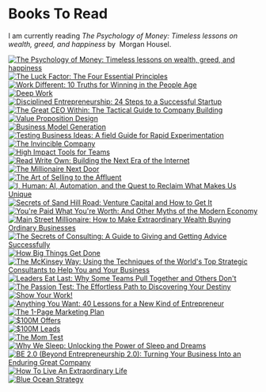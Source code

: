 # Books To Read

I am currently reading *The Psychology of Money: Timeless lessons on wealth, greed, and happiness* by  Morgan Housel.

<div class="mx-auto mt-8 grid grid-cols-1 md:grid-cols-2">
  <div class="my-2 mx-2 p-2 flex flex-col gap-2 rounded border-[#a5a5a5] max-w-45">    <div class="border-[1px]"><a href="" class="hover:underline">      <img src="https://m.media-amazon.com/images/I/71GldFpT74L._SL1500_.jpg" alt="The Psychology of Money: Timeless lessons on wealth, greed, and happiness" class="object-cover hover:drop-shadow-lg" />      </a>    </div>  </div>
  <div class="my-2 mx-2 p-2 flex flex-col gap-2 rounded border-[#a5a5a5] max-w-45">    <div class="border-[1px]"><a href="" class="hover:underline">      <img src="https://m.media-amazon.com/images/I/51p4ZvoCz-L.jpg" alt="The Luck Factor: The Four Essential Principles" class="object-cover hover:drop-shadow-lg" />      </a>    </div>  </div>
  <div class="my-2 mx-2 p-2 flex flex-col gap-2 rounded border-[#a5a5a5] max-w-45">    <div class="border-[1px]"><a href="" class="hover:underline">      <img src="https://m.media-amazon.com/images/I/61IVPUGbpzL._SL1500_.jpg" alt="Work Different: 10 Truths for Winning in the People Age" class="object-cover hover:drop-shadow-lg" />      </a>    </div>  </div>
  <div class="my-2 mx-2 p-2 flex flex-col gap-2 rounded border-[#a5a5a5] max-w-45">    <div class="border-[1px]"><a href="" class="hover:underline">      <img src="https://m.media-amazon.com/images/I/71nr94F1kOL._SL1500_.jpg" alt="Deep Work" class="object-cover hover:drop-shadow-lg" />      </a>    </div>  </div>
  <div class="my-2 mx-2 p-2 flex flex-col gap-2 rounded border-[#a5a5a5] max-w-45">    <div class="border-[1px]"><a href="" class="hover:underline">      <img src="https://m.media-amazon.com/images/I/41uBjDJsAAL._SX342_SY445_.jpg" alt="Disciplined Entrepreneurship: 24 Steps to a Successful Startup" class="object-cover hover:drop-shadow-lg" />      </a>    </div>  </div>
  <div class="my-2 mx-2 p-2 flex flex-col gap-2 rounded border-[#a5a5a5] max-w-45">    <div class="border-[1px]"><a href="" class="hover:underline">      <img src="https://m.media-amazon.com/images/I/61K+LNADrLL._SL1360_.jpg" alt="The Great CEO Within: The Tactical Guide to Company Building" class="object-cover hover:drop-shadow-lg" />      </a>    </div>  </div>
  <div class="my-2 mx-2 p-2 flex flex-col gap-2 rounded border-[#a5a5a5] max-w-45">    <div class="border-[1px]"><a href="" class="hover:underline">      <img src="https://m.media-amazon.com/images/I/81MOhLzbF1L._SL1500_.jpg" alt="Value Proposition Design" class="object-cover hover:drop-shadow-lg" />      </a>    </div>  </div>
  <div class="my-2 mx-2 p-2 flex flex-col gap-2 rounded border-[#a5a5a5] max-w-45">    <div class="border-[1px]"><a href="" class="hover:underline">      <img src="https://m.media-amazon.com/images/I/71erqUGX3cL._SL1425_.jpg" alt="Business Model Generation" class="object-cover hover:drop-shadow-lg" />      </a>    </div>  </div>
  <div class="my-2 mx-2 p-2 flex flex-col gap-2 rounded border-[#a5a5a5] max-w-45">    <div class="border-[1px]"><a href="" class="hover:underline">      <img src="https://m.media-amazon.com/images/I/81YG0Bpw3mL._SL1500_.jpg" alt="Testing Business Ideas: A field Guide for Rapid Experimentation" class="object-cover hover:drop-shadow-lg" />      </a>    </div>  </div>
  <div class="my-2 mx-2 p-2 flex flex-col gap-2 rounded border-[#a5a5a5] max-w-45">    <div class="border-[1px]"><a href="" class="hover:underline">      <img src="https://m.media-amazon.com/images/I/818bmb2pRxL._SL1500_.jpg" alt="The Invincible Company" class="object-cover hover:drop-shadow-lg" />      </a>    </div>  </div>
  <div class="my-2 mx-2 p-2 flex flex-col gap-2 rounded border-[#a5a5a5] max-w-45">    <div class="border-[1px]"><a href="" class="hover:underline">      <img src="https://m.media-amazon.com/images/I/81tCM1vj9nL._SL1500_.jpg" alt="High Impact Tools for Teams" class="object-cover hover:drop-shadow-lg" />      </a>    </div>  </div>
  <div class="my-2 mx-2 p-2 flex flex-col gap-2 rounded border-[#a5a5a5] max-w-45">    <div class="border-[1px]"><a href="" class="hover:underline">      <img src="https://m.media-amazon.com/images/I/716FETbKOZL._SL1500_.jpg" alt="Read Write Own: Building the Next Era of the Internet" class="object-cover hover:drop-shadow-lg" />      </a>    </div>  </div>
  <div class="my-2 mx-2 p-2 flex flex-col gap-2 rounded border-[#a5a5a5] max-w-45">    <div class="border-[1px]"><a href="" class="hover:underline">      <img src="https://m.media-amazon.com/images/I/81L9R4t40OL._SL1500_.jpg" alt="The Millionaire Next Door" class="object-cover hover:drop-shadow-lg" />      </a>    </div>  </div>
  <div class="my-2 mx-2 p-2 flex flex-col gap-2 rounded border-[#a5a5a5] max-w-45">    <div class="border-[1px]"><a href="" class="hover:underline">      <img src="https://m.media-amazon.com/images/I/61ZxQCFoa5L._SL1360_.jpg" alt="The Art of Selling to the Affluent" class="object-cover hover:drop-shadow-lg" />      </a>    </div>  </div>
  <div class="my-2 mx-2 p-2 flex flex-col gap-2 rounded border-[#a5a5a5] max-w-45">    <div class="border-[1px]"><a href="" class="hover:underline">      <img src="https://m.media-amazon.com/images/I/81O3zJAUSNS._SY466_.jpg" alt="I, Human: AI, Automation, and the Quest to Reclaim What Makes Us Unique" class="object-cover hover:drop-shadow-lg" />      </a>    </div>  </div>
  <div class="my-2 mx-2 p-2 flex flex-col gap-2 rounded border-[#a5a5a5] max-w-45">    <div class="border-[1px]"><a href="" class="hover:underline">      <img src="https://m.media-amazon.com/images/I/712E5y5-5nL._SL1500_.jpg" alt="Secrets of Sand Hill Road: Venture Capital and How to Get It" class="object-cover hover:drop-shadow-lg" />      </a>    </div>  </div>
  <div class="my-2 mx-2 p-2 flex flex-col gap-2 rounded border-[#a5a5a5] max-w-45">    <div class="border-[1px]"><a href="" class="hover:underline">      <img src="https://m.media-amazon.com/images/I/51EtqbhQGzL._SL1000_.jpg" alt="You're Paid What You're Worth: And Other Myths of the Modern Economy" class="object-cover hover:drop-shadow-lg" />      </a>    </div>  </div>
  <div class="my-2 mx-2 p-2 flex flex-col gap-2 rounded border-[#a5a5a5] max-w-45">    <div class="border-[1px]"><a href="" class="hover:underline">      <img src="https://m.media-amazon.com/images/I/71YN2NaJQ1L._SL1500_.jpg" alt="Main Street Millionaire: How to Make Extraordinary Wealth Buying Ordinary Businesses" class="object-cover hover:drop-shadow-lg" />      </a>    </div>  </div>
  <div class="my-2 mx-2 p-2 flex flex-col gap-2 rounded border-[#a5a5a5] max-w-45">    <div class="border-[1px]"><a href="" class="hover:underline">      <img src="https://m.media-amazon.com/images/I/51F18C7N1AL.jpg" alt="The Secrets of Consulting: A Guide to Giving and Getting Advice Successfully" class="object-cover hover:drop-shadow-lg" />      </a>    </div>  </div>
  <div class="my-2 mx-2 p-2 flex flex-col gap-2 rounded border-[#a5a5a5] max-w-45">    <div class="border-[1px]"><a href="" class="hover:underline">      <img src="https://m.media-amazon.com/images/I/81R2kJoLgCL._SL1500_.jpg" alt="How Big Things Get Done" class="object-cover hover:drop-shadow-lg" />      </a>    </div>  </div>
  <div class="my-2 mx-2 p-2 flex flex-col gap-2 rounded border-[#a5a5a5] max-w-45">    <div class="border-[1px]"><a href="" class="hover:underline">      <img src="https://m.media-amazon.com/images/I/717uhZ0DdrL._SL1360_.jpg" alt="The McKinsey Way: Using the Techniques of the World's Top Strategic Consultants to Help You and Your Business" class="object-cover hover:drop-shadow-lg" />      </a>    </div>  </div>
  <div class="my-2 mx-2 p-2 flex flex-col gap-2 rounded border-[#a5a5a5] max-w-45">    <div class="border-[1px]"><a href="" class="hover:underline">      <img src="https://m.media-amazon.com/images/I/71WBGWgi8iL._SL1500_.jpg" alt="Leaders Eat Last: Why Some Teams Pull Together and Others Don't" class="object-cover hover:drop-shadow-lg" />      </a>    </div>  </div>
  <div class="my-2 mx-2 p-2 flex flex-col gap-2 rounded border-[#a5a5a5] max-w-45">    <div class="border-[1px]"><a href="" class="hover:underline">      <img src="https://m.media-amazon.com/images/I/51TJlzyMtyL.jpg" alt="The Passion Test: The Effortless Path to Discovering Your Destiny" class="object-cover hover:drop-shadow-lg" />      </a>    </div>  </div>
  <div class="my-2 mx-2 p-2 flex flex-col gap-2 rounded border-[#a5a5a5] max-w-45">    <div class="border-[1px]"><a href="" class="hover:underline">      <img src="https://m.media-amazon.com/images/I/615i7JSSShL._SL1400_.jpg" alt="Show Your Work!" class="object-cover hover:drop-shadow-lg" />      </a>    </div>  </div>
  <div class="my-2 mx-2 p-2 flex flex-col gap-2 rounded border-[#a5a5a5] max-w-45">    <div class="border-[1px]"><a href="" class="hover:underline">      <img src="https://m.media-amazon.com/images/I/61P+7owVcML._SL1200_.jpg" alt="Anything You Want: 40 Lessons for a New Kind of Entrepreneur" class="object-cover hover:drop-shadow-lg" />      </a>    </div>  </div>
  <div class="my-2 mx-2 p-2 flex flex-col gap-2 rounded border-[#a5a5a5] max-w-45">    <div class="border-[1px]"><a href="" class="hover:underline">      <img src="https://m.media-amazon.com/images/I/81eK9mA9bhL._SL1500_.jpg" alt="The 1-Page Marketing Plan" class="object-cover hover:drop-shadow-lg" />      </a>    </div>  </div>
  <div class="my-2 mx-2 p-2 flex flex-col gap-2 rounded border-[#a5a5a5] max-w-45">    <div class="border-[1px]"><a href="" class="hover:underline">      <img src="" alt="$100M Offers" class="object-cover hover:drop-shadow-lg" />      </a>    </div>  </div>
  <div class="my-2 mx-2 p-2 flex flex-col gap-2 rounded border-[#a5a5a5] max-w-45">    <div class="border-[1px]"><a href="" class="hover:underline">      <img src="https://m.media-amazon.com/images/I/61MLePYqpNL._SL1500_.jpg" alt="$100M Leads" class="object-cover hover:drop-shadow-lg" />      </a>    </div>  </div>
  <div class="my-2 mx-2 p-2 flex flex-col gap-2 rounded border-[#a5a5a5] max-w-45">    <div class="border-[1px]"><a href="" class="hover:underline">      <img src="https://m.media-amazon.com/images/I/71HN4NPDhhL._SL1500_.jpg" alt="The Mom Test" class="object-cover hover:drop-shadow-lg" />      </a>    </div>  </div>
  <div class="my-2 mx-2 p-2 flex flex-col gap-2 rounded border-[#a5a5a5] max-w-45">    <div class="border-[1px]"><a href="" class="hover:underline">      <img src="https://m.media-amazon.com/images/I/71PtyHIMD0L._SL1500_.jpg" alt="Why We Sleep: Unlocking the Power of Sleep and Dreams" class="object-cover hover:drop-shadow-lg" />      </a>    </div>  </div>
  <div class="my-2 mx-2 p-2 flex flex-col gap-2 rounded border-[#a5a5a5] max-w-45">    <div class="border-[1px]"><a href="" class="hover:underline">      <img src="https://m.media-amazon.com/images/I/61mWoNfofOL._SL1500_.jpg" alt="BE 2.0 (Beyond Entrepreneurship 2.0): Turning Your Business Into an Enduring Great Company" class="object-cover hover:drop-shadow-lg" />      </a>    </div>  </div>
  <div class="my-2 mx-2 p-2 flex flex-col gap-2 rounded border-[#a5a5a5] max-w-45">    <div class="border-[1px]"><a href="" class="hover:underline">      <img src="https://m.media-amazon.com/images/I/71Vi0MCoTzL._SL1500_.jpg" alt="How To Live An Extraordinary Life" class="object-cover hover:drop-shadow-lg" />      </a>    </div>  </div>
  <div class="my-2 mx-2 p-2 flex flex-col gap-2 rounded border-[#a5a5a5] max-w-45">    <div class="border-[1px]"><a href="" class="hover:underline">      <img src="https://m.media-amazon.com/images/I/91YCWH4jFdL._SL1500_.jpg" alt="Blue Ocean Strategy" class="object-cover hover:drop-shadow-lg" />      </a>    </div>  </div>
</div>
